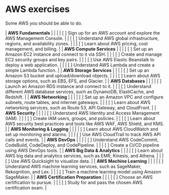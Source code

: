 # AWS exercises

Some AWS you should be able to do.

| **AWS Fundamentals**                |                                                                                                |
|                                     | [ ] Sign up for an AWS account and explore the AWS Management Console.                         |
|                                     | [ ] Understand AWS global infrastructure, regions, and availability zones.                     |
|                                     | [ ] Learn about AWS pricing, cost management, and billing.                                    |
| **AWS Compute Services**            |                                                                                                |
|                                     | [ ] Set up an Amazon EC2 instance and connect to it via SSH.                                   |
|                                     | [ ] Create and manage EC2 security groups and key pairs.                                       |
|                                     | [ ] Use AWS Elastic Beanstalk to deploy a web application.                                     |
|                                     | [ ] Understand AWS Lambda and create a simple Lambda function.                                 |
| **AWS Storage Services**            |                                                                                                |
|                                     | [ ] Set up an Amazon S3 bucket and upload/download objects.                                    |
|                                     | [ ] Learn about AWS storage options, such as EBS, EFS, and Glacier.                            |
| **AWS Databases**                   |                                                                                                |
|                                     | [ ] Launch an Amazon RDS instance and connect to it.                                           |
|                                     | [ ] Understand different AWS database services, such as DynamoDB, ElastiCache, and Redshift.  |
| **AWS Networking**                  |                                                                                                |
|                                     | [ ] Set up an Amazon VPC and configure subnets, route tables, and internet gateways.          |
|                                     | [ ] Learn about AWS networking services, such as Route 53, API Gateway, and CloudFront.       |
| **AWS Security**                    |                                                                                                |
|                                     | [ ] Understand AWS Identity and Access Management (IAM).                                       |
|                                     | [ ] Create IAM users, groups, and policies.                                                    |
|                                     | [ ] Learn about AWS security best practices and tools like AWS WAF, AWS Shield, and KMS.      |
| **AWS Monitoring & Logging**        |                                                                                                |
|                                     | [ ] Learn about AWS CloudWatch and set up monitoring and alarms.                               |
|                                     | [ ] Use AWS CloudTrail to track AWS API calls and events.                                      |
| **AWS DevOps**                      |                                                                                                |
|                                     | [ ] Understand AWS CodeCommit, CodeBuild, CodeDeploy, and CodePipeline.                       |
|                                     | [ ] Create a CI/CD pipeline using AWS DevOps tools.                                            |
| **AWS Big Data & Analytics**        |                                                                                                |
|                                     | [ ] Learn about AWS big data and analytics services, such as EMR, Kinesis, and Athena.         |
|                                     | [ ] Use AWS Quicksight to visualize data.                                                      |
| **AWS Machine Learning**            |                                                                                                |
|                                     | [ ] Understand AWS machine learning services, such as SageMaker, Rekognition, and Lex.         |
|                                     | [ ] Train a machine learning model using Amazon SageMaker.                                     |
| **AWS Certification Preparation**   |                                                                                                |
|                                     | [ ] Choose an AWS certification to pursue.                                                     |
|                                     | [ ] Study for and pass the chosen AWS certification exam.                                      |
